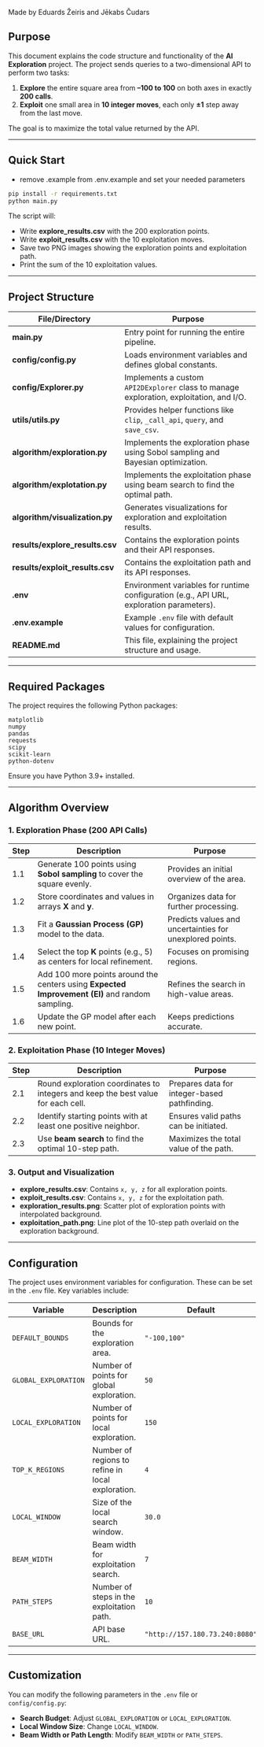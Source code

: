 Made by Eduards Žeiris and Jēkabs Čudars

## Purpose

This document explains the code structure and functionality of the **AI Exploration** project. The project sends queries to a two-dimensional API to perform two tasks:

1. **Explore** the entire square area from **–100 to 100** on both axes in exactly **200 calls**.
2. **Exploit** one small area in **10 integer moves**, each only **±1** step away from the last move.

The goal is to maximize the total value returned by the API.

---

## Quick Start

- remove .example from .env.example and set your needed parameters

```bash
pip install -r requirements.txt
python main.py
```

The script will:
* Write **explore_results.csv** with the 200 exploration points.
* Write **exploit_results.csv** with the 10 exploitation moves.
* Save two PNG images showing the exploration points and exploitation path.
* Print the sum of the 10 exploitation values.

---

## Project Structure

| File/Directory | Purpose |
|----------------|---------|
| **main.py** | Entry point for running the entire pipeline. |
| **config/config.py** | Loads environment variables and defines global constants. |
| **config/Explorer.py** | Implements a custom `API2DExplorer` class to manage exploration, exploitation, and I/O. |
| **utils/utils.py** | Provides helper functions like `clip`, `_call_api`, `query`, and `save_csv`. |
| **algorithm/exploration.py** | Implements the exploration phase using Sobol sampling and Bayesian optimization. |
| **algorithm/explotation.py** | Implements the exploitation phase using beam search to find the optimal path. |
| **algorithm/visualization.py** | Generates visualizations for exploration and exploitation results. |
| **results/explore_results.csv** | Contains the exploration points and their API responses. |
| **results/exploit_results.csv** | Contains the exploitation path and its API responses. |
| **.env** | Environment variables for runtime configuration (e.g., API URL, exploration parameters). |
| **.env.example** | Example `.env` file with default values for configuration. |
| **README.md** | This file, explaining the project structure and usage. |

---

## Required Packages

The project requires the following Python packages:

```
matplotlib
numpy
pandas
requests
scipy
scikit-learn
python-dotenv
```

Ensure you have Python 3.9+ installed.

---

## Algorithm Overview

### 1. Exploration Phase (200 API Calls)

| Step | Description | Purpose |
|------|-------------|---------|
| 1.1 | Generate 100 points using **Sobol sampling** to cover the square evenly. | Provides an initial overview of the area. |
| 1.2 | Store coordinates and values in arrays **X** and **y**. | Organizes data for further processing. |
| 1.3 | Fit a **Gaussian Process (GP)** model to the data. | Predicts values and uncertainties for unexplored points. |
| 1.4 | Select the top **K** points (e.g., 5) as centers for local refinement. | Focuses on promising regions. |
| 1.5 | Add 100 more points around the centers using **Expected Improvement (EI)** and random sampling. | Refines the search in high-value areas. |
| 1.6 | Update the GP model after each new point. | Keeps predictions accurate. |

### 2. Exploitation Phase (10 Integer Moves)

| Step | Description | Purpose |
|------|-------------|---------|
| 2.1 | Round exploration coordinates to integers and keep the best value for each cell. | Prepares data for integer-based pathfinding. |
| 2.2 | Identify starting points with at least one positive neighbor. | Ensures valid paths can be initiated. |
| 2.3 | Use **beam search** to find the optimal 10-step path. | Maximizes the total value of the path. |

### 3. Output and Visualization

* **explore_results.csv**: Contains `x, y, z` for all exploration points.
* **exploit_results.csv**: Contains `x, y, z` for the exploitation path.
* **exploration_results.png**: Scatter plot of exploration points with interpolated background.
* **exploitation_path.png**: Line plot of the 10-step path overlaid on the exploration background.

---

## Configuration

The project uses environment variables for configuration. These can be set in the `.env` file. Key variables include:

| Variable | Description | Default |
|----------|-------------|---------|
| `DEFAULT_BOUNDS` | Bounds for the exploration area. | `"-100,100"` |
| `GLOBAL_EXPLORATION` | Number of points for global exploration. | `50` |
| `LOCAL_EXPLORATION` | Number of points for local exploration. | `150` |
| `TOP_K_REGIONS` | Number of regions to refine in local exploration. | `4` |
| `LOCAL_WINDOW` | Size of the local search window. | `30.0` |
| `BEAM_WIDTH` | Beam width for exploitation search. | `7` |
| `PATH_STEPS` | Number of steps in the exploitation path. | `10` |
| `BASE_URL` | API base URL. | `"http://157.180.73.240:8080"` |

---

## Customization

You can modify the following parameters in the `.env` file or `config/config.py`:

* **Search Budget**: Adjust `GLOBAL_EXPLORATION` or `LOCAL_EXPLORATION`.
* **Local Window Size**: Change `LOCAL_WINDOW`.
* **Beam Width or Path Length**: Modify `BEAM_WIDTH` or `PATH_STEPS`.

